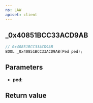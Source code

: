 ```yaml
---
ns: LAW
apiset: client
---
```

## _0x40851BCC33ACD9AB

```c
// 0x40851BCC33ACD9AB
BOOL _0x40851BCC33ACD9AB(Ped ped);
```


## Parameters
* **ped**:

## Return value